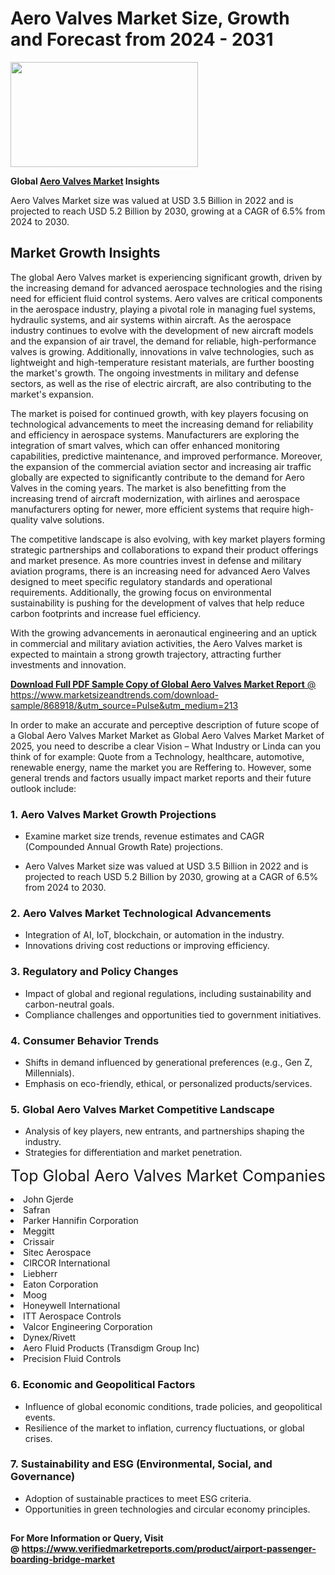 <H1>Aero Valves Market Size, Growth and Forecast from 2024 - 2031</H1><img class="aligncenter size-medium wp-image-584254" src="https://thirdeyenews.in/wp-content/uploads/2024/09/Global-Market-Research-300x168.jpeg" alt="" width="300" height="168" /><p><strong>Global&nbsp;<a href="https://www.marketsizeandtrends.com/download-sample/868918/&amp;utm_source=Pulse&amp;utm_medium=213">Aero Valves Market</a> Insights</strong></p><p>Aero Valves Market size was valued at USD 3.5 Billion in 2022 and is projected to reach USD 5.2 Billion by 2030, growing at a CAGR of 6.5% from 2024 to 2030.</p><p><h2>Market Growth Insights</h2> <p>The global Aero Valves market is experiencing significant growth, driven by the increasing demand for advanced aerospace technologies and the rising need for efficient fluid control systems. Aero valves are critical components in the aerospace industry, playing a pivotal role in managing fuel systems, hydraulic systems, and air systems within aircraft. As the aerospace industry continues to evolve with the development of new aircraft models and the expansion of air travel, the demand for reliable, high-performance valves is growing. Additionally, innovations in valve technologies, such as lightweight and high-temperature resistant materials, are further boosting the market's growth. The ongoing investments in military and defense sectors, as well as the rise of electric aircraft, are also contributing to the market's expansion.</p> <p><a href="sample_download_link"></a></p> <p>The market is poised for continued growth, with key players focusing on technological advancements to meet the increasing demand for reliability and efficiency in aerospace systems. Manufacturers are exploring the integration of smart valves, which can offer enhanced monitoring capabilities, predictive maintenance, and improved performance. Moreover, the expansion of the commercial aviation sector and increasing air traffic globally are expected to significantly contribute to the demand for Aero Valves in the coming years. The market is also benefitting from the increasing trend of aircraft modernization, with airlines and aerospace manufacturers opting for newer, more efficient systems that require high-quality valve solutions.</p> <p>The competitive landscape is also evolving, with key market players forming strategic partnerships and collaborations to expand their product offerings and market presence. As more countries invest in defense and military aviation programs, there is an increasing need for advanced Aero Valves designed to meet specific regulatory standards and operational requirements. Additionally, the growing focus on environmental sustainability is pushing for the development of valves that help reduce carbon footprints and increase fuel efficiency.</p> <p>With the growing advancements in aeronautical engineering and an uptick in commercial and military aviation activities, the Aero Valves market is expected to maintain a strong growth trajectory, attracting further investments and innovation.</p> <p><a href="get_more_link"></p><p><span class=""><strong>Download Full PDF Sample Copy of Global Aero Valves Market Report</strong> @ <a href="https://www.marketsizeandtrends.com/download-sample/868918/&amp;utm_source=Pulse&amp;utm_medium=213" target="_blank">https://www.marketsizeandtrends.com/download-sample/868918/&amp;utm_source=Pulse&amp;utm_medium=213</a></span></p><p>In order to make an accurate and perceptive description of future scope of a Global&nbsp;Aero Valves Market Market as Global&nbsp;Aero Valves Market Market of 2025, you need to describe a clear Vision &ndash; What Industry or Linda can you think of for example: Quote from a Technology, healthcare, automotive, renewable energy, name the market you are Reffering to. However, some general trends and factors usually impact market reports and their future outlook include:</p><h3>1.&nbsp;<strong>Aero Valves Market Growth Projections</strong></h3><ul><li>Examine market size trends, revenue estimates and CAGR (Compounded Annual Growth Rate) projections.</li><li><p>Aero Valves Market size was valued at USD 3.5 Billion in 2022 and is projected to reach USD 5.2 Billion by 2030, growing at a CAGR of 6.5% from 2024 to 2030.</p></li></ul><h3>2.&nbsp;<strong>Aero Valves Market Technological Advancements</strong></h3><ul><li>Integration of AI, IoT, blockchain, or automation in the industry.</li><li>Innovations driving cost reductions or improving efficiency.</li></ul><h3>3.&nbsp;<strong>Regulatory and Policy Changes</strong></h3><ul><li>Impact of global and regional regulations, including sustainability and carbon-neutral goals.</li><li>Compliance challenges and opportunities tied to government initiatives.</li></ul><h3>4.&nbsp;<strong>Consumer Behavior Trends</strong></h3><ul><li>Shifts in demand influenced by generational preferences (e.g., Gen Z, Millennials).</li><li>Emphasis on eco-friendly, ethical, or personalized products/services.</li></ul><h3>5.&nbsp;<strong>Global Aero Valves Market Competitive Landscape</strong></h3><ul><li>Analysis of key players, new entrants, and partnerships shaping the industry.</li><li>Strategies for differentiation and market penetration.</li></ul><p data-pm-slice="1 1 []"><span style="color: inherit; font-family: inherit; font-size: 25px;">Top Global Aero Valves Market Companies</span></p><div class="" data-test-id=""><p><li>John Gjerde</li><li> Safran</li><li> Parker Hannifin Corporation</li><li> Meggitt</li><li> Crissair</li><li> Sitec Aerospace</li><li> CIRCOR International</li><li> Liebherr</li><li> Eaton Corporation</li><li> Moog</li><li> Honeywell International</li><li> ITT Aerospace Controls</li><li> Valcor Engineering Corporation</li><li> Dynex/Rivett</li><li> Aero Fluid Products (Transdigm Group Inc)</li><li> Precision Fluid Controls</li></p></div><h3>6.&nbsp;<strong>Economic and Geopolitical Factors</strong></h3><ul><li>Influence of global economic conditions, trade policies, and geopolitical events.</li><li>Resilience of the market to inflation, currency fluctuations, or global crises.</li></ul><h3>7.&nbsp;<strong>Sustainability and ESG (Environmental, Social, and Governance)</strong></h3><ul><li>Adoption of sustainable practices to meet ESG criteria.</li><li>Opportunities in green technologies and circular economy principles.</li></ul><h2><strong style="font-size: 14px;">For More Information or Query, Visit @&nbsp;</strong><a style="background-color: #ffffff; font-size: 14px;" href="https://www.marketsizeandtrends.com/report/aero-valves-market/" target="_blank">https://www.verifiedmarketreports.com/product/airport-passenger-boarding-bridge-market</a></h2>
